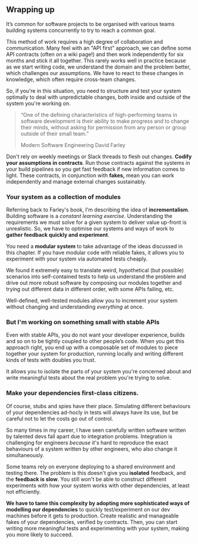 ## Wrapping up

It’s common for software projects to be organised with various teams building systems concurrently to try to reach a common goal.

This method of work requires a high degree of collaboration and communication. Many feel with an "API first" approach, we can define some API contracts (often on a wiki page!) and then work independently for six months and stick it all together. This rarely works well in practice because as we start writing code, we understand the domain and the problem better, which challenges our assumptions. We have to react to these changes in knowledge, which often require cross-team changes.

So, if you're in this situation, you need to structure and test your system optimally to deal with unpredictable changes, both inside and outside of the system you're working on.

> “One of the defining characteristics of high-performing teams in software development is their ability to make progress and to change their minds, without asking for permission from any person or group outside of their small team.”
>
> Modern Software Engineering
> David Farley

Don't rely on weekly meetings or Slack threads to flesh out changes. **Codify your assumptions in contracts**. Run those contracts against the systems in your build pipelines so you get fast feedback if new information comes to light. These contracts, in conjunction with **fakes,** mean you can work independently and manage external changes sustainably.

### Your system as a collection of modules

Referring back to Farley's book, I'm describing the idea of **incrementalism**. Building software is a *constant learning exercise*. Understanding the requirements we must solve for a given system to deliver value up-front is unrealistic. So, we have to optimise our systems and ways of work to **gather feedback quickly and experiment**.

You need a **modular system** to take advantage of the ideas discussed in this chapter. If you have modular code with reliable fakes, it allows you to experiment with your system via automated tests cheaply.

We found it extremely easy to translate weird, hypothetical (but possible) scenarios into self-contained tests to help us understand the problem and drive out more robust software by composing our modules together and trying out different data in different order, with some APIs failing, etc.

Well-defined, well-tested modules allow you to increment your system without changing and understanding _everything_ at once.

### But I'm working on something small with stable APIs

Even with stable APIs, you do not want your developer experience, builds and so on to be tightly coupled to other people’s code. When you get this approach right, you end up with a composable set of modules to piece together your system for production, running locally and writing different kinds of tests with doubles you trust.

It allows you to isolate the parts of your system you're concerned about and write meaningful tests about the real problem you're trying to solve.

### Make your dependencies first-class citizens.

Of course, stubs and spies have their place. Simulating different behaviours of your dependencies ad-hocly in tests will always have its use, but be careful not to let the costs go out of control.

So many times in my career, I have seen carefully written software written by talented devs fall apart due to integration problems. Integration is challenging for engineers _because_ it's hard to reproduce the exact behaviours of a system written by other engineers, who also change it simultaneously.

Some teams rely on everyone deploying to a shared environment and testing there. The problem is this doesn't give you **isolated** feedback, and the **feedback is slow**. You still won't be able to construct different experiments with how your system works with other dependencies, at least not efficiently.

**We have to tame this complexity by adopting more sophisticated ways of modelling our dependencies** to quickly test/experiment on our dev machines before it gets to production. Create realistic and manageable fakes of your dependencies, verified by contracts. Then, you can start writing more meaningful tests and experimenting with your system, making you more likely to succeed.

